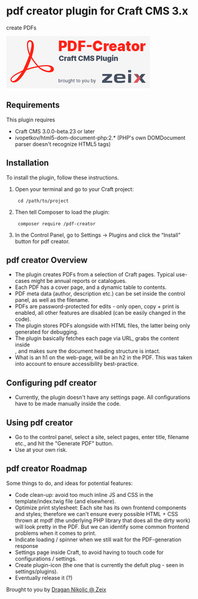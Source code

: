 # pdf creator plugin for Craft CMS 3.x

create PDFs

![Screenshot](resources/img/plugin-logo.png)

## Requirements

This plugin requires
- Craft CMS 3.0.0-beta.23 or later
- ivopetkov/html5-dom-document-php:2.* (PHP's own DOMDocument parser doesn't recognize HTML5 tags)

## Installation

To install the plugin, follow these instructions.

1. Open your terminal and go to your Craft project:

        cd /path/to/project

2. Then tell Composer to load the plugin:

        composer require /pdf-creator

3. In the Control Panel, go to Settings → Plugins and click the “Install” button for pdf creator.

## pdf creator Overview

- The plugin creates PDFs from a selection of Craft pages. Typical use-cases might be annual reports or catalogues.
- Each PDF has a cover page, and a dynamic table to contents.
- PDF meta data (author, description etc.) can be set inside the control panel, as well as the filename.
- PDFs are password-protected for edits - only open, copy + print is enabled, all other features are disabled (can be easily changed in the code).
- The plugin stores PDFs alongside with HTML files, the latter being only generated for debugging.
- The plugin basically fetches each page via URL, grabs the content inside <main></main>, and makes sure the document heading structure is intact.
- What is an h1 on the web-page, will be an h2 in the PDF. This was taken into account to ensure accessibility best-practice.

## Configuring pdf creator

- Currently, the plugin doesn't have any settings page. All configurations have to be made manually inside the code.

## Using pdf creator

- Go to the control panel, select a site, select pages, enter title, filename etc., and hit the "Generate PDF" button.
- Use at your own risk.

## pdf creator Roadmap

Some things to do, and ideas for potential features:

* Code clean-up: avoid too much inline JS and CSS in the template/index.twig file (and elsewhere).
* Optimize print stylesheet: Each site has its own frontend components and styles; therefore we can't ensure every possible HTML + CSS thrown at mpdf (the underlying PHP library that does all the
  dirty work) will look pretty in the PDF. But we can identify some common frontend problems when it comes to print.
* Indicate loading / spinner when we still wait for the PDF-generation response
* Settings page inside Craft, to avoid having to touch code for configurations / settings.
* Create plugin-icon (the one that is currently the defult plug - seen in settings/plugins).
* Eventually release it (?)

Brought to you by [Dragan Nikolic @ Zeix](https://zeix.com/team/dragan-nikolic/)
